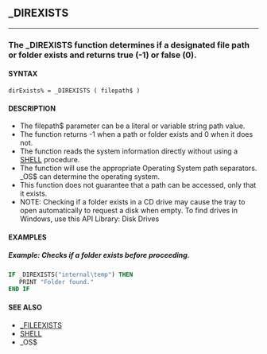 ## _DIREXISTS
---

### The _DIREXISTS function determines if a designated file path or folder exists and returns true (-1) or false (0).

#### SYNTAX

`dirExists% = _DIREXISTS ( filepath$ )`

#### DESCRIPTION
* The filepath$ parameter can be a literal or variable string path value.
* The function returns -1 when a path or folder exists and 0 when it does not.
* The function reads the system information directly without using a [SHELL](./SHELL.md) procedure.
* The function will use the appropriate Operating System path separators. _OS$ can determine the operating system.
* This function does not guarantee that a path can be accessed, only that it exists.
* NOTE: Checking if a folder exists in a CD drive may cause the tray to open automatically to request a disk when empty. To find drives in Windows, use this API Library: Disk Drives


#### EXAMPLES
##### Example: Checks if a folder exists before proceeding.
```vb
IF _DIREXISTS("internal\temp") THEN
   PRINT "Folder found."
END IF
```
  


#### SEE ALSO
* [_FILEEXISTS](./_FILEEXISTS.md)
* [SHELL](./SHELL.md)
* _OS$
